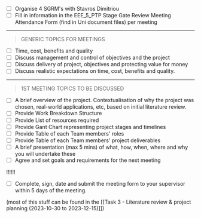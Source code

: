 - [ ] Organise 4 SGRM's with Stavros Dimitriou
- [ ] Fill in information in the EEE_5_PTP Stage Gate Review Meeting Attendance Form (find in Uni document files) per meeting
---
> GENERIC TOPICS FOR MEETINGS

- [ ] Time, cost, benefits and quality
- [ ] Discuss management and control of objectives and the project
- [ ] Discuss delivery of project, objectives and protecting value for money
- [ ] Discuss realistic expectations on time, cost, benefits and quality.
---

> 1ST MEETING TOPICS TO BE DISCUSSED

- [ ] A brief overview of the project. Contextualisation of why the project was chosen, real-world applications, etc, based on initial literature review.
- [ ] Provide Work Breakdown Structure
- [ ] Provide List of resources required
- [ ] Provide Gant Chart representing project stages and timelines
- [ ] Provide Table of each Team members' roles
- [ ] Provide Table of each Team members' project deliverables
- [ ] A brief presentation (max 5 mins) of what, how, when, where and why you will undertake these
- [ ] Agree and set goals and requirements for the next meeting

!!!!!!
- [ ] Complete, sign, date and submit the meeting form to your supervisor within 5 days of the meeting.

(most of this stuff can be found in the [[Task 3 - Literature review & project planning (2023-10-30 to 2023-12-15)]])